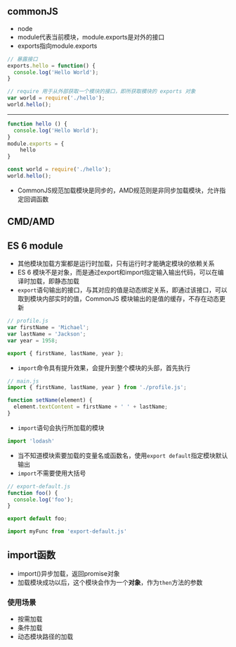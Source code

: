 ## commonJS

- node
- module代表当前模块，module.exports是对外的接口
- exports指向module.exports

```js
// 暴露接口
exports.hello = function() {
  console.log('Hello World');
}
```

```js
// require 用于从外部获取一个模块的接口，即所获取模块的 exports 对象
var world = require('./hello');
world.hello();
```

***

```js
function hello () {
  console.log('Hello World');
}
module.exports = {
    hello
}
```

```js
const world = require('./hello');
world.hello();
```

- CommonJS规范加载模块是同步的，AMD规范则是非同步加载模块，允许指定回调函数


## CMD/AMD

## ES 6 module

- 其他模块加载方案都是运行时加载，只有运行时才能确定模块的依赖关系
- ES 6 模块不是对象，而是通过export和import指定输入输出代码，可以在编译时加载，即静态加载
- `export`语句输出的接口，与其对应的值是动态绑定关系，即通过该接口，可以取到模块内部实时的值，CommonJS 模块输出的是值的缓存，不存在动态更新

```js
// profile.js
var firstName = 'Michael';
var lastName = 'Jackson';
var year = 1958;

export { firstName, lastName, year };
```

- `import`命令具有提升效果，会提升到整个模块的头部，首先执行

```js
// main.js
import { firstName, lastName, year } from './profile.js';

function setName(element) {
  element.textContent = firstName + ' ' + lastName;
}
```

- `import`语句会执行所加载的模块

```js
import 'lodash'
```

- 当不知道模块索要加载的变量名或函数名，使用`export default`指定模块默认输出
- `import`不需要使用大括号

```js
// export-default.js
function foo() {
  console.log('foo');
}

export default foo;
```

```js
import myFunc from 'export-default.js'
```

## import函数

- import()异步加载，返回promise对象
- 加载模块成功以后，这个模块会作为一个**对象**，作为`then`方法的参数

### 使用场景

- 按需加载
- 条件加载
- 动态模块路径的加载
